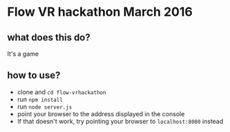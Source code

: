 
# Flow VR hackathon March 2016

## what does this do?
It's a game

## how to use?
* clone and `cd flow-vrhackathon`
* run `npm install`
* run `node server.js`
* point your browser to the address displayed in the console
* If that doesn't work, try pointing your browser to `localhost:8080` instead
